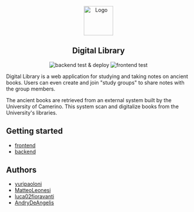 <div align="center">
  <a href="https://github.com/FabrizioFornari/SPM2021-YMLA">
    <img src="./frontend/src/assets/logo.ico" alt="Logo" width="80" height="80">
  </a>

  <h2 align="center">Digital Library</h2>
    
   ![backend test & deploy](https://github.com/FabrizioFornari/SPM2021-YMLA/actions/workflows/heroku.yml/badge.svg)
   ![frontend test](https://github.com/FabrizioFornari/SPM2021-YMLA/actions/workflows/frontend_tests.yaml/badge.svg)
</div>

Digital Library is a web application for studying and taking notes on ancient books. Users can even create and join "study groups" to share notes with the group members.

The ancient books are retrieved from an external system built by the University of Camerino. This system scan and digitalize books from the University's libraries.

## Getting started

- [frontend](frontend/README.md)
- [backend](backend/README.md)

## Authors

- [yuripaoloni](https://github.com/yuripaoloni)
- [MatteoLeonesi](https://github.com/MatteoLeonesi)
- [luca02fioravanti](https://github.com/luca02fioravanti)
- [AndryDeAngelis](https://github.com/AndryDeAngelis)
